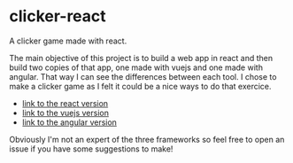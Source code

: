 # clicker-react

A clicker game made with react.

The main objective of this project is to build a web app in react and then build two copies of that app, one made with vuejs and one made with angular. That way I can see the differences between each tool. I chose to make a clicker game as I felt it could be a nice ways to do that exercice.

- [link to the react version](https://github.com/HellperKK/clicker-react)
- [link to the vuejs version](https://github.com/HellperKK/clicker-vue)
- [link to the angular version](https://github.com/HellperKK/clicker-angular)

Obviously I'm not an expert of the three frameworks so feel free to open an issue if you have some suggestions to make!
